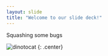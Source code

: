 ```yaml
---
layout: slide
title: "Welcome to our slide deck!"
---
```


Squashing some bugs

![dinotocat](https://octodex.github.com/images/dinotocat.png)
{: .center}
